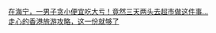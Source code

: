   
[在海宁，一男子贪小便宜吃大亏！竟然三天两头去超市做这件事…](http://www.dianyue.me/archives/326/0kexnedyo1uuo3s3/)  
[走心的香港旅游攻略，这一份就够了](http://www.dianyue.me/archives/863/chmnc3k7r6pes4aq/)